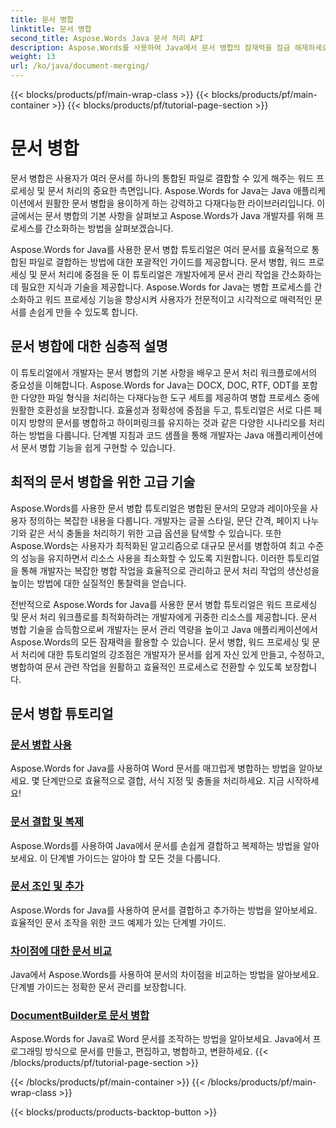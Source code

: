 ```yaml
---
title: 문서 병합
linktitle: 문서 병합
second_title: Aspose.Words Java 문서 처리 API
description: Aspose.Words를 사용하여 Java에서 문서 병합의 잠재력을 잠금 해제하세요! 자세한 튜토리얼로 효율적인 워드 프로세싱과 문서 프로세싱을 배우세요.
weight: 13
url: /ko/java/document-merging/
---
```


{{< blocks/products/pf/main-wrap-class >}}
{{< blocks/products/pf/main-container >}}
{{< blocks/products/pf/tutorial-page-section >}}

# 문서 병합


문서 병합은 사용자가 여러 문서를 하나의 통합된 파일로 결합할 수 있게 해주는 워드 프로세싱 및 문서 처리의 중요한 측면입니다. Aspose.Words for Java는 Java 애플리케이션에서 원활한 문서 병합을 용이하게 하는 강력하고 다재다능한 라이브러리입니다. 이 글에서는 문서 병합의 기본 사항을 살펴보고 Aspose.Words가 Java 개발자를 위해 프로세스를 간소화하는 방법을 살펴보겠습니다.

Aspose.Words for Java를 사용한 문서 병합 튜토리얼은 여러 문서를 효율적으로 통합된 파일로 결합하는 방법에 대한 포괄적인 가이드를 제공합니다. 문서 병합, 워드 프로세싱 및 문서 처리에 중점을 둔 이 튜토리얼은 개발자에게 문서 관리 작업을 간소화하는 데 필요한 지식과 기술을 제공합니다. Aspose.Words for Java는 병합 프로세스를 간소화하고 워드 프로세싱 기능을 향상시켜 사용자가 전문적이고 시각적으로 매력적인 문서를 손쉽게 만들 수 있도록 합니다.

## 문서 병합에 대한 심층적 설명

이 튜토리얼에서 개발자는 문서 병합의 기본 사항을 배우고 문서 처리 워크플로에서의 중요성을 이해합니다. Aspose.Words for Java는 DOCX, DOC, RTF, ODT를 포함한 다양한 파일 형식을 처리하는 다재다능한 도구 세트를 제공하여 병합 프로세스 중에 원활한 호환성을 보장합니다. 효율성과 정확성에 중점을 두고, 튜토리얼은 서로 다른 페이지 방향의 문서를 병합하고 하이퍼링크를 유지하는 것과 같은 다양한 시나리오를 처리하는 방법을 다룹니다. 단계별 지침과 코드 샘플을 통해 개발자는 Java 애플리케이션에서 문서 병합 기능을 쉽게 구현할 수 있습니다.

## 최적의 문서 병합을 위한 고급 기술

Aspose.Words를 사용한 문서 병합 튜토리얼은 병합된 문서의 모양과 레이아웃을 사용자 정의하는 복잡한 내용을 다룹니다. 개발자는 글꼴 스타일, 문단 간격, 페이지 나누기와 같은 서식 충돌을 처리하기 위한 고급 옵션을 탐색할 수 있습니다. 또한 Aspose.Words는 사용자가 최적화된 알고리즘으로 대규모 문서를 병합하여 최고 수준의 성능을 유지하면서 리소스 사용을 최소화할 수 있도록 지원합니다. 이러한 튜토리얼을 통해 개발자는 복잡한 병합 작업을 효율적으로 관리하고 문서 처리 작업의 생산성을 높이는 방법에 대한 실질적인 통찰력을 얻습니다.

전반적으로 Aspose.Words for Java를 사용한 문서 병합 튜토리얼은 워드 프로세싱 및 문서 처리 워크플로를 최적화하려는 개발자에게 귀중한 리소스를 제공합니다. 문서 병합 기술을 습득함으로써 개발자는 문서 관리 역량을 높이고 Java 애플리케이션에서 Aspose.Words의 모든 잠재력을 활용할 수 있습니다. 문서 병합, 워드 프로세싱 및 문서 처리에 대한 튜토리얼의 강조점은 개발자가 문서를 쉽게 자신 있게 만들고, 수정하고, 병합하여 문서 관련 작업을 원활하고 효율적인 프로세스로 전환할 수 있도록 보장합니다.

## 문서 병합 튜토리얼

### [문서 병합 사용](./using-document-merging/)
Aspose.Words for Java를 사용하여 Word 문서를 매끄럽게 병합하는 방법을 알아보세요. 몇 단계만으로 효율적으로 결합, 서식 지정 및 충돌을 처리하세요. 지금 시작하세요!
### [문서 결합 및 복제](./combining-cloning-documents/)
Aspose.Words를 사용하여 Java에서 문서를 손쉽게 결합하고 복제하는 방법을 알아보세요. 이 단계별 가이드는 알아야 할 모든 것을 다룹니다.
### [문서 조인 및 추가](./joining-appending-documents/)
Aspose.Words for Java를 사용하여 문서를 결합하고 추가하는 방법을 알아보세요. 효율적인 문서 조작을 위한 코드 예제가 있는 단계별 가이드.
### [차이점에 대한 문서 비교](./comparing-documents-for-differences/)
Java에서 Aspose.Words를 사용하여 문서의 차이점을 비교하는 방법을 알아보세요. 단계별 가이드는 정확한 문서 관리를 보장합니다.
### [DocumentBuilder로 문서 병합](./merging-documents-documentbuilder/)
Aspose.Words for Java로 Word 문서를 조작하는 방법을 알아보세요. Java에서 프로그래밍 방식으로 문서를 만들고, 편집하고, 병합하고, 변환하세요.
{{< /blocks/products/pf/tutorial-page-section >}}

{{< /blocks/products/pf/main-container >}}
{{< /blocks/products/pf/main-wrap-class >}}

{{< blocks/products/products-backtop-button >}}
